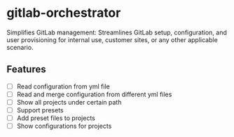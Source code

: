 # gitlab-orchestrator
Simplifies GitLab management: Streamlines GitLab setup, configuration, and user provisioning for internal use, customer sites, or any other applicable scenario.

## Features

- [ ] Read configuration from yml file
- [ ] Read and merge configuration from different yml files
- [ ] Show all projects under certain path
- [ ] Support presets
- [ ] Add preset files to projects
- [ ] Show configurations for projects

